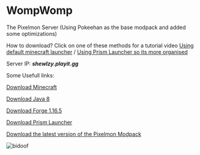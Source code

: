 # WompWomp
The Pixelmon Server (Using Pokeehan as the base modpack and added some optimizations)

How to download? Click on one of these methods for a tutorial video [Using default minecraft launcher]() / [Using Prism Launcher so its more organised]()

Server IP: ***shewlzy.playit.gg***

Some Usefull links:

[Download Minecraft](https://www.minecraft.net/en-us/download)

[Download Java 8](https://github.com/Ranoreal/WompWomp/releases/tag/java8)

[Download Forge 1.16.5](https://maven.minecraftforge.net/net/minecraftforge/forge/1.16.5-36.2.42/forge-1.16.5-36.2.42-installer.jar)

[Download Prism Launcher](https://github.com/PrismLauncher/PrismLauncher/releases/download/8.2/PrismLauncher-Windows-MSVC-Setup-8.2.exe)

[Download the latest version of the Pixelmon Modpack](https://github.com/Ranoreal/WompWomp/releases/tag/wompwomp1.0.0)

![bidoof](https://github.com/Ranoreal/WompWomp/assets/95768645/b1ee4555-474b-4872-833c-4e8529389fab)
